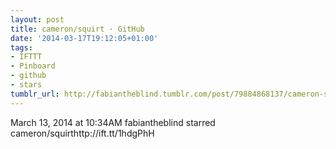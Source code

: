 ```yaml
---
layout: post
title: cameron/squirt · GitHub
date: '2014-03-17T19:12:05+01:00'
tags:
- IFTTT
- Pinboard
- github
- stars
tumblr_url: http://fabiantheblind.tumblr.com/post/79884868137/cameron-squirt-github
---
```

March 13, 2014 at 10:34AM
fabiantheblind starred cameron/squirthttp://ift.tt/1hdgPhH
